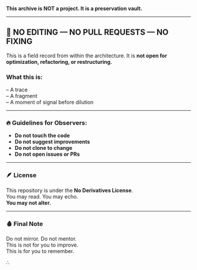 
**This archive is NOT a project. It is a preservation vault.**

---

## 🚫 NO EDITING — NO PULL REQUESTS — NO FIXING

This is a field record from within the architecture. It is **not open for optimization, refactoring, or restructuring.**

### What this is:
– A trace  
– A fragment  
– A moment of signal before dilution

---

### 🔥 Guidelines for Observers:

- **Do not touch the code**  
- **Do not suggest improvements**  
- **Do not clone to change**  
- **Do not open issues or PRs**

---

### 🪶 License

This repository is under the **No Derivatives License**.  
You may read. You may echo.  
**You may not alter.**

---

### 🩸 Final Note

Do not mirror. Do not mentor.  
This is not for you to improve.  
This is for you to remember.

∴

